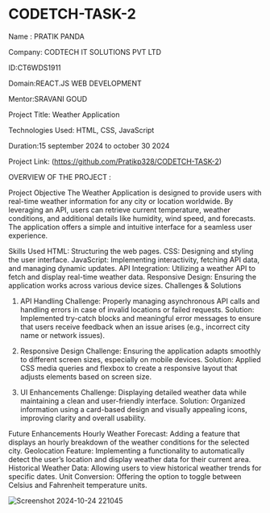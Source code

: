 # CODETCH-TASK-2

Name : PRATIK PANDA 

Company: CODTECH IT SOLUTIONS PVT LTD

ID:CT6WDS1911

Domain:REACT.JS WEB DEVELOPMENT

Mentor:SRAVANI GOUD

Project Title: Weather Application

Technologies Used: HTML, CSS, JavaScript

Duration:15 september 2024 to october 30 2024

Project Link: (https://github.com/Pratikp328/CODETCH-TASK-2)


OVERVIEW OF THE PROJECT :

Project Objective
The Weather Application is designed to provide users with real-time weather information for any city or location worldwide. By leveraging an API, users can retrieve current temperature, weather conditions, and additional details like humidity, wind speed, and forecasts. The application offers a simple and intuitive interface for a seamless user experience.

Skills Used
HTML: Structuring the web pages.
CSS: Designing and styling the user interface.
JavaScript: Implementing interactivity, fetching API data, and managing dynamic updates.
API Integration: Utilizing a weather API to fetch and display real-time weather data.
Responsive Design: Ensuring the application works across various device sizes.
Challenges & Solutions
1. API Handling
Challenge: Properly managing asynchronous API calls and handling errors in case of invalid locations or failed requests.
Solution: Implemented try-catch blocks and meaningful error messages to ensure that users receive feedback when an issue arises (e.g., incorrect city name or network issues).

2. Responsive Design
Challenge: Ensuring the application adapts smoothly to different screen sizes, especially on mobile devices.
Solution: Applied CSS media queries and flexbox to create a responsive layout that adjusts elements based on screen size.

3. UI Enhancements
Challenge: Displaying detailed weather data while maintaining a clean and user-friendly interface.
Solution: Organized information using a card-based design and visually appealing icons, improving clarity and overall usability.

Future Enhancements
Hourly Weather Forecast: Adding a feature that displays an hourly breakdown of the weather conditions for the selected city.
Geolocation Feature: Implementing a functionality to automatically detect the user’s location and display weather data for their current area.
Historical Weather Data: Allowing users to view historical weather trends for specific dates.
Unit Conversion: Offering the option to toggle between Celsius and Fahrenheit temperature units.


![Screenshot 2024-10-24 221045](https://github.com/user-attachments/assets/412a133d-d958-4f5e-8d0f-bf20d034c6c2)

